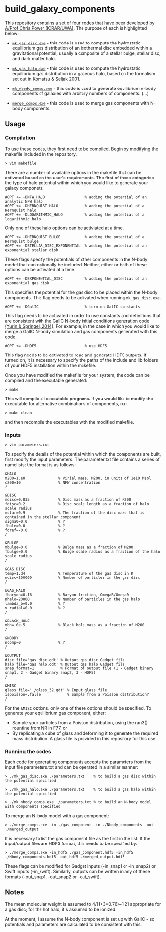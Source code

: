 # build_galaxy_components

This repository contains a set of four codes that have been developed by [A/Prof Chris Power (ICRAR/UWA)](https://www.icrar.org/people/cpower/). The purpose of each is highlighted below:

* [`mk_gas_disc.exe`](mk_gas_disc.f90) - this code is used to compute the hydrostatic equilibrium gas distribution of an isothermal disc embedded within a gravitational potential, usually a composite of a stellar bulge, stellar disc, and dark matter halo. 

* [`mk_gas_halo.exe`](mk_gas_halo.f90) - this code is used to compute the hydrostatic equilibrium gas distribution in a gaseous halo, based on the formalism set out in Komatsu & Seljak 2001.

* [`mk_nbody_comps.exe`](mk_nbody_comps.f90) - this code is used to generate equilibrium n-body components of galaxies with arbitary numbers of components. (...)

* [`merge_comps.exe`](merge_comps.f90) - this code is used to merge gas components with N-body components.

## Usage

### Compilation

To use these codes, they first need to be compiled. Begin by modifying the makefile included in the repository. 
```
> vim makefile
```
There are a number of available options in the makefile that can be activated based on the user's requirements. The first of these catagorise the type of halo potential within which you would like to generate your galaxy componets:
```
#OPT += -DNFW_HALO                  % adding the potential of an analytic NFW halo
#OPT += -DHERNQUIST_HALO            % adding the potential of a Hernquist halo 
#OPT += -DLOGARITHMIC_HALO          % adding the potential of a logarithmic halo 
```
Only one of these halo options can be activiated at a time. 
```
#OPT += -DHERNQUIST_BULGE           % adding the potential of a Hernquist bulge
#OPT += -DSTELLAR_DISC_EXPONENTIAL  % adding the potential of an exponential stellar disk
```
These flags specify the potentials of other components in the N-body model that can optionally be included. Neither, either or both of these options can be activated at a time.
```
#OPT += -DEXPONENTIAL_DISC          % adding the potential of an exponential gas disk
```
This specifies the potential for the gas disc to be placed within the N-body components. This flag needs to be activated when running `mk_gas_disc.exe`.
```
#OPT += -DGalIC                     % turn on GalIC constants
```
This flag needs to be activated in order to use constants and definitions that are consistent with the GalIC N-body initial conditions generation code [(Yurin & Springel, 2014)](https://ui.adsabs.harvard.edu/abs/2014MNRAS.444...62Y/abstract). For example, in the case in which you would like to merge a GalIC N-body simulation and gas components generated with this code. 
```
#OPT += -DHDF5                      % use HDF5
```
This flag needs to be activated to read and generate HDF5 outputs. If turned on, it is necessary to specify the paths of the include and lib folders of your HDF5 installation within the makefile. 

Once you have modified the makefile for your system, the code can be compiled and the executable generated:
```
> make
```
This will compile all executable programs. If you would like to modify the executable for alternative combinations of components, run 
```
> make clean
```
and then recompile the executables with the modified makefile. 


### Inputs
```
> vim parameters.txt 
```
To specify the details of the potential within which the components are built, first modify the input parameters. The parameter.txt file contains a series of namelists; the format is as follows: 
```
&HALO
m200=1.e0               % Virial mass, M200, in units of 1e10 Msol
c200=10                 % NFW concentration
/

&DISC
mdisc=0.035             % Disc mass as a fraction of M200
fdisc=0.2               % Disc scale length as a fraction of halo scale radius
mstar=0.9               % The fraction of the disc mass that is contained in the stellar component
sigma0=0.0              % ?
fhole=0.0               % ?
fdref=-0.0              % ?
/

&BULGE
mbulge=0.0              % Bulge mass as a fraction of M200
fbulge=0.0              % Bulge scale radius as a fraction of the halo scale radius
/

&GAS_DISC
temp=1.d4               % Temperature of the gas disc in K
ndisc=200000            % Number of particles in the gas disc  
/

&GAS_HALO
fbaryon=0.16            % Baryon fraction, OmegaB/Omega0
nhalo=20000             % Number of particles in the gas halo
lambda_b=0.0            % ?
v_radial=0.0            % ?
/

&BLACK_HOLE
mbh=.0e-5               % Black hole mass as a fraction of M200
/

&NBODY      
ncomp=0                 % ?
/

&OUTPUT
disc_file='gas_disc.gdt' % Output gas disc Gadget file
halo_file='gas_halo.gdt' % Output gas halo Gadget file
snap_format=1            % Format of output file (1 - Gadget binary snap1, 2 - Gadget binary snap2, 3 - HDF5)
/

&MISC
glass_file='./glass_32.gdt' % Input glass file
ispoisson=.false            % Sample from a Poisson distribution?
/
```
For the `&MISC` options, only one of these options should be specified. To generate your equilibrium gas component, either:
* Sample your particles from a Poisson distribution, using the ran3() rountine from NR in F77.
or
* By replicating a cube of glass and deforming it to generate the required mass distribution. A glass file is provided in this repository for this use. 

### Running the codes

Each code for generating components accepts the parameters from the input file parameters.txt and can be operated in a similar manner:
```
> ./mk_gas_disc.exe ./parameters.txt    % to build a gas disc within the potential specified 

> ./mk_gas_halo.exe ./parameters.txt    % to build a gas halo within the potential specified

> ./mk_nbody_comps.exe ./parameters.txt % to build an N-body model with components specified 
```
To merge an N-body model with a gas component:
```
> ./merge_comps.exe -in ./gas_component -in ./Nbody_components -out ./merged_output
```
It  is necessary to list the gas component file as the first in the list. If the input/output files are HDF5 format, this needs to be specified by:
```
> ./merge_comps.exe -in_hdf5 ./gas_component.hdf5 -in_hdf5 ./Nbody_components.hdf5 -out_hdf5 ./merged_output.hdf5
```
These flags can be modified for Gadget inputs (-in_snap1 or -in_snap2) or Swift inputs (-in_swift). Similarly, outputs can be written in any of these formats (-out_snap1, -out_snap2 or -out_swift).

## Notes

The mean molecular weight is assumed to 4/(1+3*0.76)~1.21 appropriate for a gas disc; 
for the hot halo, it's assumed to be ionized.

At the moment, I assume the N-body component is set up with GalIC - so potentials and 
parameters are calculated to be consistent with this.

